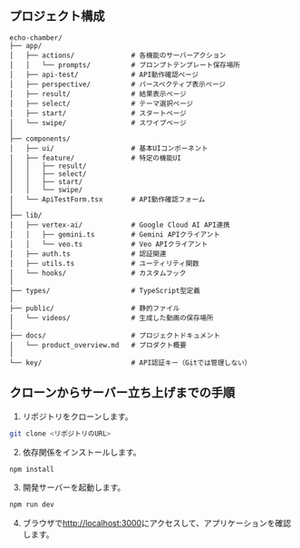 ## プロジェクト構成

```
echo-chamber/
├── app/
│   ├── actions/              # 各機能のサーバーアクション
│   │   └── prompts/          # プロンプトテンプレート保存場所
│   ├── api-test/             # API動作確認ページ
│   ├── perspective/          # パースペクティブ表示ページ
│   ├── result/               # 結果表示ページ  
│   ├── select/               # テーマ選択ページ
│   ├── start/                # スタートページ
│   └── swipe/                # スワイプページ
│
├── components/
│   ├── ui/                   # 基本UIコンポーネント
│   ├── feature/              # 特定の機能UI
│   │   ├── result/
│   │   ├── select/
│   │   ├── start/
│   │   └── swipe/
│   └── ApiTestForm.tsx       # API動作確認フォーム
│
├── lib/
│   ├── vertex-ai/            # Google Cloud AI API連携
│   │   ├── gemini.ts         # Gemini APIクライアント
│   │   └── veo.ts            # Veo APIクライアント
│   ├── auth.ts               # 認証関連
│   ├── utils.ts              # ユーティリティ関数
│   └── hooks/                # カスタムフック
│
├── types/                    # TypeScript型定義
│
├── public/                   # 静的ファイル
│   └── videos/               # 生成した動画の保存場所
│
├── docs/                     # プロジェクトドキュメント
│   └── product_overview.md   # プロダクト概要
│
└── key/                      # API認証キー（Gitでは管理しない）
```

## クローンからサーバー立ち上げまでの手順

1. リポジトリをクローンします。

```bash
git clone <リポジトリのURL>
```

2. 依存関係をインストールします。

```bash
npm install
```

3. 開発サーバーを起動します。

```bash
npm run dev
```

4. ブラウザで[http://localhost:3000](http://localhost:3000)にアクセスして、アプリケーションを確認します。
